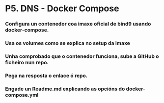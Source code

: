 # P5. DNS - Docker Compose
### Configura un contenedor coa imaxe oficial de bind9 usando docker-compose.

### Usa os volumes como se explica no setup da imaxe

### Unha comprobado que o contenedor funciona, sube a GitHub o ficheiro nun repo.

### Pega na resposta o enlace ó repo.

### Engade un Readme.md explicando as opcións do docker-compose.yml
